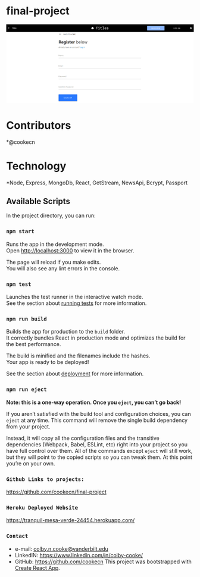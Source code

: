 # final-project

![Final Project](/client/src/images/final-project.gif)

# Contributors
*@cookecn

# Technology
*Node, Express, MongoDb, React, GetStream, NewsApi, Bcrypt, Passport 

## Available Scripts

In the project directory, you can run:

### `npm start`

Runs the app in the development mode.<br>
Open [http://localhost:3000](http://localhost:3000) to view it in the browser.

The page will reload if you make edits.<br>
You will also see any lint errors in the console.

### `npm test`

Launches the test runner in the interactive watch mode.<br>
See the section about [running tests](https://facebook.github.io/create-react-app/docs/running-tests) for more information.

### `npm run build`

Builds the app for production to the `build` folder.<br>
It correctly bundles React in production mode and optimizes the build for the best performance.

The build is minified and the filenames include the hashes.<br>
Your app is ready to be deployed!

See the section about [deployment](https://facebook.github.io/create-react-app/docs/deployment) for more information.

### `npm run eject`

**Note: this is a one-way operation. Once you `eject`, you can’t go back!**

If you aren’t satisfied with the build tool and configuration choices, you can `eject` at any time. This command will remove the single build dependency from your project.

Instead, it will copy all the configuration files and the transitive dependencies (Webpack, Babel, ESLint, etc) right into your project so you have full control over them. All of the commands except `eject` will still work, but they will point to the copied scripts so you can tweak them. At this point you’re on your own.

### `Github Links to projects:`
https://github.com/cookecn/final-project
### `Heroku Deployed Website`
https://tranquil-mesa-verde-24454.herokuapp.com/

### `Contact`
* e-mail: colby.n.cooke@vanderbilt.edu
* LinkedIN: https://www.linkedin.com/in/colby-cooke/
* GitHub: https://github.com/cookecn
This project was bootstrapped with [Create React App](https://github.com/facebook/create-react-app).
